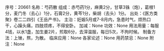 序号：20661
名称：芍药散
组成：赤芍药1分，麻黄2分，甘草3铢（炮），葛根1分，麦门冬（去心）1分，石膏2分，黄芩1分，柴胡（去头）1分。
出处：《医方类聚》卷二二四引《王岳产书》。
主治：妊娠5月或7-8月内，急患时气，烦热口干，心躁头痛，四肢烦疼，不得安卧。
加减：None
功效：None
用法用量：每服4钱，以水1盏，加生姜2片，煎取6分，去滓温服，每日5次，不拘时候。
制备方法：上锉，熬，为散。
临床应用：None
各家论述：None
用药禁忌：None
附注：None
